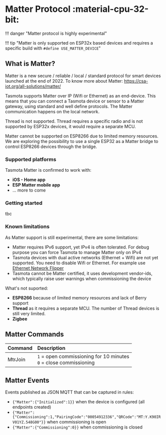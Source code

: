 # Matter Protocol :material-cpu-32-bit:

!!! danger "Matter protocol is highly experimental"

!!! tip "Matter is only supported on ESP32x based devices and requires a specific build with `#define USE_MATTER_DEVICE`"

## What is Matter?

Matter is a new secure / reliable / local / standard protocol for smart devices launched at the end of 2022.
To know more about Matter: https://csa-iot.org/all-solutions/matter/

Tasmota supports Matter over IP (Wifi or Ethernet) as an end-device. This means that you can connect a Tasmota device or sensor to a Matter gateway, using standard and well define protocols. The Matter communication happens on the local network.

Thread is not supported. Thread requires a specific radio and is not supported by ESP32x devices, it would require a separate MCU.

Matter cannot be supported on ESP8266 due to limited memory resources. We are exploring the possibility to use a single ESP32 as a Matter bridge to control ESP8266 devices through the bridge.


### Supported platforms

Tasmota Matter is confirmed to work with:

- **iOS - Home app**
- **ESP Matter mobile app**
- ... more to come

### Getting started

tbc

### Known limitations

As Matter support is still experimental, there are some limitations:

- Matter requires IPv6 support, yet IPv4 is often tolerated. For debug purpose you can force Tasmota to manage Matter only on IPv4
- Tasmota devices with dual active networks (Ethernet + Wifi) are not yet supported. You need to disable Wifi or Ethernet. For example use [Ethernet Network Flipper](https://tasmota.github.io/docs/Berry-Cookbook/#ethernet-network-flipper)
- Tasmota cannot be Matter certified, it uses development vendor-ids, which typically raise user warnings when commissioning the device


What's not suported:

- **ESP8266** because of limited memory resources and lack of Berry support
- **Thread** as it requires a separate MCU. The number of Thread devices is still very limited. 
- **Zigbee**

## Matter Commands

Command|Description
:----|:---
MtrJoin|`1` = open commissioning for 10 minutes<BR>`0` = close commissioning

## Matter Events

Events published as JSON MQTT that can be captured in rules:

- `{"Matter":{"Initialized":1}}` when the device is configured (all endpoints created)
- `{"Matter":{"Commissioning":1,"PairingCode":"00054912336","QRCode":"MT:Y.K90IRV01YZ.548G00"}}` when commissioning is open
- `{"Matter":{"Commissioning":0}}` when commissioning is closed

